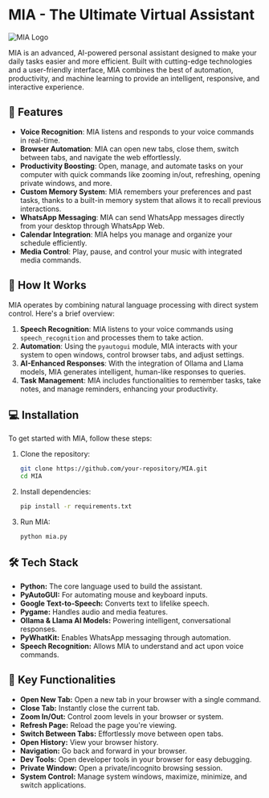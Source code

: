 # MIA - The Ultimate Virtual Assistant

![MIA Logo](![image](https://github.com/user-attachments/assets/2b220ea2-b457-441c-9c0e-3e5131041667))

MIA is an advanced, AI-powered personal assistant designed to make your daily tasks easier and more efficient. Built with cutting-edge technologies and a user-friendly interface, MIA combines the best of automation, productivity, and machine learning to provide an intelligent, responsive, and interactive experience.

## 🚀 Features

- **Voice Recognition**: MIA listens and responds to your voice commands in real-time.
- **Browser Automation**: MIA can open new tabs, close them, switch between tabs, and navigate the web effortlessly.
- **Productivity Boosting**: Open, manage, and automate tasks on your computer with quick commands like zooming in/out, refreshing, opening private windows, and more.
- **Custom Memory System**: MIA remembers your preferences and past tasks, thanks to a built-in memory system that allows it to recall previous interactions.
- **WhatsApp Messaging**: MIA can send WhatsApp messages directly from your desktop through WhatsApp Web.
- **Calendar Integration**: MIA helps you manage and organize your schedule efficiently.
- **Media Control**: Play, pause, and control your music with integrated media commands.

## 📜 How It Works

MIA operates by combining natural language processing with direct system control. Here's a brief overview:

1. **Speech Recognition**: MIA listens to your voice commands using `speech_recognition` and processes them to take action.
2. **Automation**: Using the `pyautogui` module, MIA interacts with your system to open windows, control browser tabs, and adjust settings.
3. **AI-Enhanced Responses**: With the integration of Ollama and Llama models, MIA generates intelligent, human-like responses to queries.
4. **Task Management**: MIA includes functionalities to remember tasks, take notes, and manage reminders, enhancing your productivity.

## 💻 Installation

To get started with MIA, follow these steps:

1. Clone the repository:
   ```bash
   git clone https://github.com/your-repository/MIA.git
   cd MIA
2. Install dependencies:
   ```bash
   pip install -r requirements.txt
3. Run MIA:
   ```bash
   python mia.py

## 🛠️ Tech Stack

- **Python:** The core language used to build the assistant.
- **PyAutoGUI:** For automating mouse and keyboard inputs.
- **Google Text-to-Speech:** Converts text to lifelike speech.
- **Pygame:** Handles audio and media features.
- **Ollama & Llama AI Models:** Powering intelligent, conversational responses.
- **PyWhatKit:** Enables WhatsApp messaging through automation.
- **Speech Recognition:** Allows MIA to understand and act upon voice commands.

## 🤖 Key Functionalities

- **Open New Tab:** Open a new tab in your browser with a single command.
- **Close Tab:** Instantly close the current tab.
- **Zoom In/Out:** Control zoom levels in your browser or system.
- **Refresh Page:** Reload the page you're viewing.
- **Switch Between Tabs:** Effortlessly move between open tabs.
- **Open History:** View your browser history.
- **Navigation:** Go back and forward in your browser.
- **Dev Tools:** Open developer tools in your browser for easy debugging.
- **Private Window:** Open a private/incognito browsing session.
- **System Control:** Manage system windows, maximize, minimize, and switch applications.
